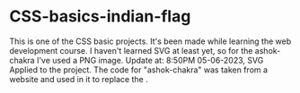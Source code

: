 # CSS-basics-indian-flag
This is one of the CSS basic projects. It's been made while learning the web development course. I haven't learned SVG at least yet, so for the ashok-chakra I've used a PNG image. 
Update at: 8:50PM 05-06-2023, SVG Applied to the project. The code for "ashok-chakra" was taken from a website and used in it to replace the <img>.
